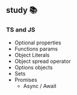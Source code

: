 

## study 📚

### TS and JS

- Optional properties
- Functions params
- Object Literals
- Object spread operator
- Options objects
- Sets
- Promises
	- Async / Await
